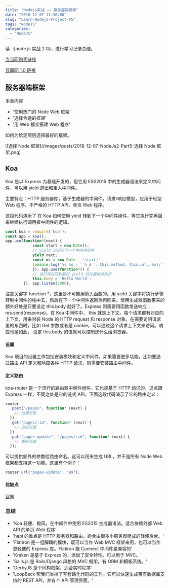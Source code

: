 ```yaml
---
title: "Nodejs实战 —— 服务器端框架"
date: "2018-12-07 11:30:00"
slug: "Learn-Nodejs-Project-P5"
tags: "NodeJS"
categories:
  - "NodeJS"
---
```


读 《node.js 实战 2.0》，进行学习记录总结。

[当当网购买链接](http://product.dangdang.com/25329015.html)

[豆瓣网 1.0 链接](https://book.douban.com/subject/25870705/)

## 服务器端框架

本章内容

- '使用热门的 Node Web 框架'
- '选择合适的框架'
- '用 Web 框架搭建 Web 程序'

如何为给定项目选择最好的框架。

![选择 Node 框架](/images/posts/2018-12-07-NodeJs2-Part5-选择 Node 框架.png)

## Koa

Koa 是以 Express 为基础开发的，但它用 ESS2015 中的生成器语法来定义中间件，可以用 yield 退出和重入中间件。

主要特点：HTTP 服务器库，基于生成器的中间件，请求/响应模型，应用于轻型 Web 程序、不严格的 HTTP API、单页 Web 程序。

这段代码演示了 在 Koa 如何使用 yield 转到下一个中间件组件，等它执行完再回来继续执行调用者中间件的逻辑。

```javascript
const koa = require('koa');
const app = koa();
app.use(function*(next) {
            const start = new Date();
            // yield 以运行下一个中间件组件
            yield next;
            const ms = new Date - 'start;'
            console.log('%s %s - ' % s '，this.method, this.url, ms);'
            }); app.use(function*() {
            // 运行完后回到最初 yield 的位置继续执行
            this.body = 'Hello World';
        }); app.listen(3000);
```

注意关键字 function \*，这里是不可能用箭头函数的。用 yield 关键字将执行步骤转到中间件的栈中去，然后在下一个中间件返回后再回来。使用生成器函数带来的额外好处是只要设定 this.body 就好了。Express 则需要用函数发送响应：res.send(response)。在 Koa 中间件中， this 就是上下文。每个请求都有对应的上下文，用来封装 Node 的 HTTP request 和 response 对象。在需要访问请求里的东西时，比如 Get 参数或者是 cookie，可以通过这个请求上下文来访问。响应也是如此， 设定 this.body 的值就可以控制送什么给浏览器。

#### **设置**

Koa 项目的设置工作包括安装模块和定义中间件。如果需要更多功能，比如要通过路由 API
定义和响应各种 HTTP 请求，则需要安装路由中间件。

#### **定义路由**

koa-router 是一个流行的路由器中间件组件。它也是基于 HTTP 动词的，这点跟 Express 一样，不同之处是它的链式 API。下面这段代码演示了它的路由定义：

```javascript
router
  .post("/pages", function* (next) {
    // 创建页面
  })
  .get("pages/:id", function* (next) {
    // 渲染页面
  })
  .put("pages-update", "/pages/:id", function* (next) {
    // 更新页面
  });
```

可以提供额外的参数给路由命名。这可以用来生成 URL，并不是所有 Node Web 框架都支持这一功能。这里有个例子：

```javascript
router.url("pages-update", "99");
```

#### **优缺点**

[官网](https://koa.bootcss.com/)

### 总结

- 'Koa 轻便、极简，在中间件中使用 ES2015 生成器语法。适合依赖外部 Web API 的单页 Web 程序'
- 'hapi 的重点是 HTTP 服务器和路由。适合由很多小服务器组成的轻便后台。'
- 'Flatiron 是一组解耦的模块，既可以当作 Web MVC 框架来用，也可以当作更轻便的 Express 库。Flatiron 跟 Connect 中间件是兼容的'
- 'Kraken 是基于 Express 的，添加了安全特性。可以用于 MVC。'
- 'Sails.js 是 Rails/Django 风格的 MVC 框架。有 ORM 和模板系统。'
- 'DerbyJS 是个同构框架，适合实时程序'
- 'LoopBack 帮我们省掉了写套路化代码的工作。它可以快速生成带有数据库支持的 REST API，并有个 API 管理界面。'
